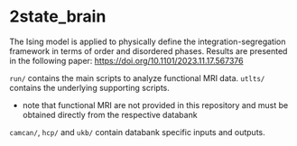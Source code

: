 # 2state_brain
The Ising model is applied to physically define the integration-segregation framework in terms of order and disordered phases. Results are presented in the following paper:
https://doi.org/10.1101/2023.11.17.567376

`run/` contains the main scripts to analyze functional MRI data. `utlts/` contains the underlying supporting scripts.
* note that functional MRI are not provided in this repository and must be obtained directly from the respective databank

`camcan/`, `hcp/` and `ukb/` contain databank specific inputs and outputs.
